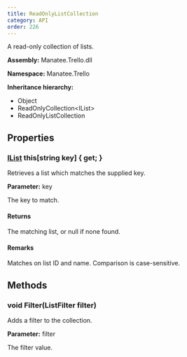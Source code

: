 ```yaml
---
title: ReadOnlyListCollection
category: API
order: 226
---
```


A read-only collection of lists.

**Assembly:** Manatee.Trello.dll

**Namespace:** Manatee.Trello

**Inheritance hierarchy:**

- Object
- ReadOnlyCollection&lt;IList&gt;
- ReadOnlyListCollection

## Properties

### [IList](../IList#ilist) this[string key] { get; }

Retrieves a list which matches the supplied key.

**Parameter:** key

The key to match.

#### Returns

The matching list, or null if none found.

#### Remarks

Matches on list ID and name. Comparison is case-sensitive.

## Methods

### void Filter(ListFilter filter)

Adds a filter to the collection.

**Parameter:** filter

The filter value.

